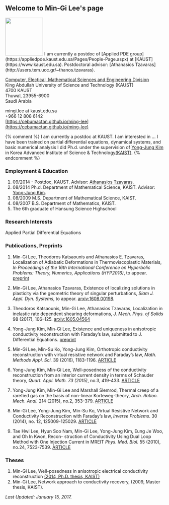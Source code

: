 ## Welcome to Min-Gi Lee's page
<img src="https://cebumactan.github.io/ming-lee/photo3.png" width="120" class="wrap align-left">
I am currently a postdoc of [Applied PDE group](https://appliedpde.kaust.edu.sa/Pages/People-Page.aspx) at [KAUST](https://www.kaust.edu.sa).  
Postdoctoral advisor: [Athanasios Tzavaras](http://users.tem.uoc.gr/~thanos.tzavaras).

[Computer, Electical, Mathematical Sciences and Engineering Division](https://cemse.kaust.edu.sa/Pages/Home.aspx) <br>
King Abdullah University of Science and Technology (KAUST) <br>
4700 KAUST <br>
Thuwal, 23955-6900 <br>
Saudi Arabia 

mingi.lee at kaust.edu.sa  
+966 12 808 6142  
[https://cebumactan.github.io/ming-lee](https://cebumactan.github.io/ming-lee)

{% comment %} 
I am currently a postdoc at KAUST. I am interested in ... I have been trained on partial differential equations, dynamical systems, and basic numerical analysis 
I did Ph.d. under the supervision of [Yong-Jung Kim](http://amath.kaist.ac.kr/pde_lab/members/YongJungKim/) in Korea Advanced Institute of Science & Technology[(KAIST)](www.kaist.ac.kr). 
{% endcomment %} 

### Employment & Education
1. 09/2014 -  Postdoc, KAUST. Advisor: [Athanasios Tzavaras](http://users.tem.uoc.gr/~thanos.tzavaras).
1. 08/2014  Ph.d. Department of Mathematical Science, KAIST. Advisor: [Yong-Jung Kim](http://amath.kaist.ac.kr/pde_lab/members/YongJungKim/).
1. 08/2009  M.S. Department of Mathematical Science, KAIST.
1. 08/2007  B.S. Department of Mathematics, KAIST. 
1. The 6th graduate of Hansung Science Highschool


<!--
Year|Title
---|---
09/2014 - | Postdoc, KAUST. Advisor: [Athanasios Tzavaras](http://users.tem.uoc.gr/~thanos.tzavaras)
08/2014 | Ph.d. Department of Mathematical Science, KAIST. Advisor: [Yong-Jung Kim](http://amath.kaist.ac.kr/pde_lab/members/YongJungKim/)
08/2009 | M.S. Department of Mathematical Science, KAIST.
08/2007 | B.S. Department of Mathematics, KAIST. 
The 6th graduate | Hansung Science Highschool
//-->

### Research Interests
Applied Partial Differential Equations

### Publications, Preprints <a name="Publications"> </a>
1. Min-Gi Lee, Theodoros Katsaounis and Athanasios E. Tzavaras, Localization of Adiabatic Deformations in Thermoviscoplastic Materials, _In Proceedings of the 16th International Conference on Hyperbolic Problems: Theory, Numerics, Applications (HYP2016)_, to appear. [preprint](https://github.com/cebumactan/tex_repo/raw/master/shbndhyp2016/shbndhyp2016.pdf)

1. Min-Gi Lee, Athanasios Tzavaras, Existence of localizing solutions in plasticity via the geometric theory
of singular perturbations, _Siam J. Appl. Dyn. Systems_, to appear. [arxiv:1608.00198](https://arxiv.org/abs/1608.00198).

1. Theodoros Katsaounis, Min-Gi Lee, Athanasios Tzavaras, Localization in inelastic rate dependent
shearing deformations, _J. Mech. Phys. of Solids_ 98 (2017), 106–125. [arxiv:1605.04564](https://arxiv.org/abs/1605.04564)

3. Yong-Jung Kim, Min-Gi Lee, Existence and uniqueness in anisotropic conductivity reconstruction with
Faraday’s law, submitted to J. Differential Equations. [preprint](https://github.com/cebumactan/ming-lee/raw/master/preprints/39Aniso-2D.pdf)

4. Min-Gi Lee, Min-Su Ko, Yong-Jung Kim, Orthotropic conductivity reconstruction with virtual resistive
network and Faraday’s law, _Math. Methods Appl. Sci._ 39 (2016), 1183-1196. [ARTICLE](http://onlinelibrary.wiley.com/doi/10.1002/mma.3564/pdf)

5. Yong-Jung Kim, Min-Gi Lee, Well-posedness of the conductivity reconstruction from an interior current
density in terms of Schauder theory, _Quart. Appl. Math. 73 (2015)_, no.3, 419-433. [ARTICLE](http://www.ams.org/journals/qam/2015-73-03/S0033-569X-2015-01368-9/S0033-569X-2015-01368-9.pdf)

6. Yong-Jung Kim, Min-Gi Lee and Marshall Slemrod, Thermal creep of a rarefied gas on the basis of
non-linear Korteweg-theory, _Arch. Ration. Mech. Anal._ 214 (2015), no.2, 353-379. [ARTICLE](http://link.springer.com/content/pdf/10.1007%2Fs00205-014-0780-7.pdf)

7. Min-Gi Lee, Yong-Jung Kim, Min-Su Ko, Virtual Resistive Network and Conductivity Reconstruction
with Faraday’s law, _Inverse Problems_. 30 (2014), no. 12, 125009-125029. [ARTICLE](http://iopscience.iop.org/article/10.1088/0266-5611/30/12/125009/pdf)

8. Tae Hwi Lee, Hyun Soo Nam, Min-Gi Lee, Yong-Jung Kim, Eung Je Woo, and Oh In Kwon, Recon-
struction of Conductivity Using Dual Loop Method with One Injection Current in MREIT _Phys. Med.
Biol._ 55 (2010), no.24, 7523-7539. [ARTICLE](http://iopscience.iop.org/article/10.1088/0031-9155/55/24/009/pdf)

### Theses 
1. Min-Gi Lee, Well-posedness in anisotropic electrical conductivity reconstruction [(2014, Ph.D. thesis, KAIST)](https://github.com/cebumactan/ming-lee/raw/master/preprints/Min-Gi_Lee_Thesis.pdf) 
1. Min-Gi Lee, Network approach to conductivity recovery, (2009, Master thesis, KAIST). 


_Last Updated: January 15, 2017._

